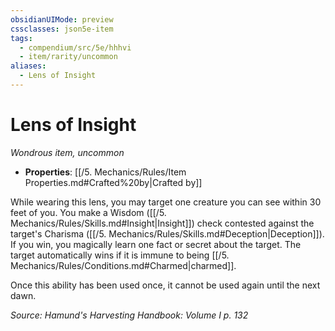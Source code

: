 ```yaml
---
obsidianUIMode: preview
cssclasses: json5e-item
tags:
  - compendium/src/5e/hhhvi
  - item/rarity/uncommon
aliases:
  - Lens of Insight
---
```

# Lens of Insight
*Wondrous item, uncommon*  

- **Properties**: [[/5. Mechanics/Rules/Item Properties.md#Crafted%20by\|Crafted by]]

While wearing this lens, you may target one creature you can see within 30 feet of you. You make a Wisdom ([[/5. Mechanics/Rules/Skills.md#Insight\|Insight]]) check contested against the target's Charisma ([[/5. Mechanics/Rules/Skills.md#Deception\|Deception]]). If you win, you magically learn one fact or secret about the target. The target automatically wins if it is immune to being [[/5. Mechanics/Rules/Conditions.md#Charmed\|charmed]].

Once this ability has been used once, it cannot be used again until the next dawn.

*Source: Hamund's Harvesting Handbook: Volume I p. 132*
